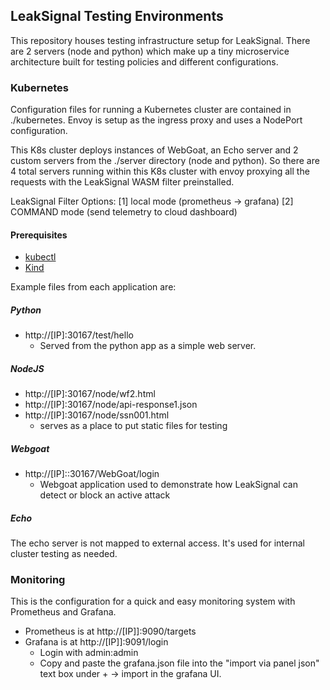 ## LeakSignal Testing Environments 

This repository houses testing infrastructure setup for LeakSignal. There are 2 servers (node and python) which make up a tiny microservice architecture built for testing policies and different configurations. 

### Kubernetes
Configuration files for running a Kubernetes cluster are contained in ./kubernetes. Envoy is setup as the ingress proxy and uses a NodePort configuration. 

This K8s cluster deploys instances of WebGoat, an Echo server and 2 custom servers from the ./server directory (node and python). So there are 4 total servers running within this K8s cluster with envoy proxying all the requests with the LeakSignal WASM filter preinstalled.

LeakSignal Filter Options:
[1] local mode (prometheus -> grafana)
[2] COMMAND mode (send telemetry to cloud dashboard)

#### Prerequisites
* [kubectl](https://kubernetes.io/docs/reference/kubectl/overview/)
* [Kind](https://kind.sigs.k8s.io/docs/user/quick-start/)

Example files from each application are:
##### Python
* http://[IP]:30167/test/hello
  * Served from the python app as a simple web server.
##### NodeJS
* http://[IP]:30167/node/wf2.html
* http://[IP]:30167/node/api-response1.json
* http://[IP]:30167/node/ssn001.html
  * serves as a place to put static files for testing
##### Webgoat
* http://[IP]::30167/WebGoat/login
  * Webgoat application used to demonstrate how LeakSignal can detect or block an active attack
##### Echo
The echo server is not mapped to external access. It's used for internal cluster testing as needed.

### Monitoring

This is the configuration for a quick and easy monitoring system with Prometheus and Grafana. 

* Prometheus is at http://[IP]]:9090/targets
* Grafana is at http://[IP]]:9091/login
  * Login with admin:admin
  * Copy and paste the grafana.json file into the "import via panel json" text box under + -> import in the grafana UI.
